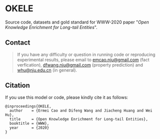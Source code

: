 # OKELE
Source code, datasets and gold standard for WWW-2020 paper "_Open Knowledge Enrichment for Long-tail Entities_".

## Contact

> If you have any difficulty or question in running code or reproducing experimental results, please email to emcao.nju@gmail.com (fact verfication), dfwang.nju@gmail.com (property prediction) and whu@nju.edu.cn (in general).

## Citation
If you use this model or code, please kindly cite it as follows:      

```
@inproceedings{OKELE,
  author    = {Ermei Cao and Difeng Wang and Jiacheng Huang and Wei Hu},
  title     = {Open Knowledge Enrichment for Long-tail Entities},
  booktitle = {WWW},
  year      = {2020}
}
```
